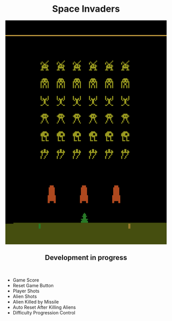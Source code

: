 <div align="center">

# Space Invaders 

<img  align="MIDDLE" width="1200" height="700" src="https://github.com/Julio-Rats/Space_Invaders_Atari_2600/blob/main/Print%20Game.png"/>
<br>

  ## Development in progress
</div>
<br>

  * Game Score
  * Reset Game Button
  * Player Shots
  * Alien Shots
  * Alien Killed by Missile
  * Auto Reset After Killing Aliens
  * Difficulty Progression Control
